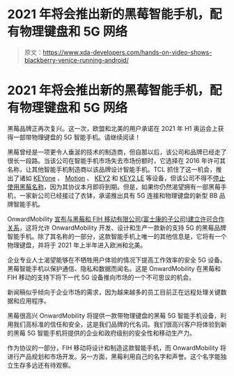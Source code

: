 # 2021 年将会推出新的黑莓智能手机，配有物理键盘和 5G 网络

> 原文：<https://www.xda-developers.com/hands-on-video-shows-blackberry-venice-running-android/>

# 2021 年将会推出新的黑莓智能手机，配有物理键盘和 5G 网络

黑莓品牌正再次复兴。这一次，欧盟和北美的用户承诺在 2021 年 H1 奥运会上获得一部带物理键盘的 5G 智能手机。请继续阅读！

黑莓曾经是一项更令人垂涎的技术的制造商，但自那以后，该公司和品牌已经走了很长一段路。当该公司在智能手机市场失去市场份额时，它选择在 2016 年许可其名称，让其他智能手机制造商以该品牌设计智能手机。TCL 抓住了这一机会，推出了诸如 [KEYone](https://www.xda-developers.com/opinion-the-blackberry-keyone-is-not-for-you-or-me-and-that-makes-it-a-great-blackberry/) 、 [Motion](https://www.xda-developers.com/tcl-keyboard-phones-2018-blackberry-motion-keyone-bronze-edition/) 、 [KEY2](https://www.xda-developers.com/blackberry-key2-backlit-hardware-keyboard/) 和 [KEY2 LE](https://www.xda-developers.com/blackberry-key2-le-specs-pics-pricing-availability/) 等设备，但该公司不得不[停止使用黑莓名称](https://www.xda-developers.com/tcl-stop-selling-blackberry-august-2020/)，因为其协议本月即将到期。但是，如果你仍然渴望拥有一部黑莓手机，一家新公司已经接过了衣钵，承诺推出具有 5G 连接和物理键盘的新型 BB 品牌智能手机。

OnwardMobility [宣布与黑莓和 FIH 移动有限公司(富士康的子公司)建立许可合作关系](https://www.businesswire.com/news/home/20200819005202/en/OnwardMobility-Announces-Agreements-BlackBerry-Foxconn-Subsidiary-FIH)，这将允许 OnwardMobility 开发、设计和生产一款新的支持 5G 的黑莓品牌智能手机。除了其名称的一部分，这款智能手机上唯一的其他信息是，它将有一个物理键盘，并将于 2021 年上半年进入欧洲和北美。

企业专业人士渴望能够在不牺牲用户体验的情况下提高工作效率的安全 5G 设备。黑莓智能手机以保护通信、隐私和数据而闻名。这是 OnwardMobility 在黑莓和 FIH 移动的支持下将下一代 5G 设备推向市场的一个不可思议的机会。

新闻稿似乎倾向于企业市场的需求，因为越来越多的员工目前正在远程处理关键数据和应用程序。

黑莓很高兴 OnwardMobility 将提供一款带物理键盘的黑莓 5G 智能手机设备，利用我们高标准的信任和安全，这是我们品牌的代名词。我们很高兴客户将体验到新的黑莓 5G 智能手机将提供的企业和政府级别的安全性和移动生产力。

作为协议的一部分，FIH 移动将设计和制造这款智能手机，而 OnwardMobility 将进行产品规划和市场开发。另一方面，黑莓利用自己的名字和声誉。这个名字能独立生存多远还有待观察。